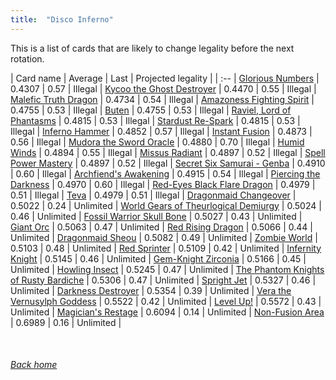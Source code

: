 ```yaml
---
title:  "Disco Inferno"
---
```


This is a list of cards that are likely to change legality before the next rotation.

| Card name | Average | Last | Projected legality |
| :-- |
[Glorious Numbers](https://db.ygoprodeck.com/card/?search=Glorious%20Numbers) | 0.4307 | 0.57 | Illegal |
[Kycoo the Ghost Destroyer](https://db.ygoprodeck.com/card/?search=Kycoo%20the%20Ghost%20Destroyer) | 0.4470 | 0.55 | Illegal |
[Malefic Truth Dragon](https://db.ygoprodeck.com/card/?search=Malefic%20Truth%20Dragon) | 0.4734 | 0.54 | Illegal |
[Amazoness Fighting Spirit](https://db.ygoprodeck.com/card/?search=Amazoness%20Fighting%20Spirit) | 0.4755 | 0.53 | Illegal |
[Buten](https://db.ygoprodeck.com/card/?search=Buten) | 0.4755 | 0.53 | Illegal |
[Raviel, Lord of Phantasms](https://db.ygoprodeck.com/card/?search=Raviel,%20Lord%20of%20Phantasms) | 0.4815 | 0.53 | Illegal |
[Stardust Re-Spark](https://db.ygoprodeck.com/card/?search=Stardust%20Re-Spark) | 0.4815 | 0.53 | Illegal |
[Inferno Hammer](https://db.ygoprodeck.com/card/?search=Inferno%20Hammer) | 0.4852 | 0.57 | Illegal |
[Instant Fusion](https://db.ygoprodeck.com/card/?search=Instant%20Fusion) | 0.4873 | 0.56 | Illegal |
[Mudora the Sword Oracle](https://db.ygoprodeck.com/card/?search=Mudora%20the%20Sword%20Oracle) | 0.4880 | 0.70 | Illegal |
[Humid Winds](https://db.ygoprodeck.com/card/?search=Humid%20Winds) | 0.4894 | 0.55 | Illegal |
[Missus Radiant](https://db.ygoprodeck.com/card/?search=Missus%20Radiant) | 0.4897 | 0.52 | Illegal |
[Spell Power Mastery](https://db.ygoprodeck.com/card/?search=Spell%20Power%20Mastery) | 0.4897 | 0.52 | Illegal |
[Secret Six Samurai - Genba](https://db.ygoprodeck.com/card/?search=Secret%20Six%20Samurai%20-%20Genba) | 0.4910 | 0.60 | Illegal |
[Archfiend's Awakening](https://db.ygoprodeck.com/card/?search=Archfiend's%20Awakening) | 0.4915 | 0.54 | Illegal |
[Piercing the Darkness](https://db.ygoprodeck.com/card/?search=Piercing%20the%20Darkness) | 0.4970 | 0.60 | Illegal |
[Red-Eyes Black Flare Dragon](https://db.ygoprodeck.com/card/?search=Red-Eyes%20Black%20Flare%20Dragon) | 0.4979 | 0.51 | Illegal |
[Teva](https://db.ygoprodeck.com/card/?search=Teva) | 0.4979 | 0.51 | Illegal |
[Dragonmaid Changeover](https://db.ygoprodeck.com/card/?search=Dragonmaid%20Changeover) | 0.5022 | 0.24 | Unlimited |
[World Gears of Theurlogical Demiurgy](https://db.ygoprodeck.com/card/?search=World%20Gears%20of%20Theurlogical%20Demiurgy) | 0.5024 | 0.46 | Unlimited |
[Fossil Warrior Skull Bone](https://db.ygoprodeck.com/card/?search=Fossil%20Warrior%20Skull%20Bone) | 0.5027 | 0.43 | Unlimited |
[Giant Orc](https://db.ygoprodeck.com/card/?search=Giant%20Orc) | 0.5063 | 0.47 | Unlimited |
[Red Rising Dragon](https://db.ygoprodeck.com/card/?search=Red%20Rising%20Dragon) | 0.5066 | 0.44 | Unlimited |
[Dragonmaid Sheou](https://db.ygoprodeck.com/card/?search=Dragonmaid%20Sheou) | 0.5082 | 0.49 | Unlimited |
[Zombie World](https://db.ygoprodeck.com/card/?search=Zombie%20World) | 0.5103 | 0.48 | Unlimited |
[Red Sprinter](https://db.ygoprodeck.com/card/?search=Red%20Sprinter) | 0.5109 | 0.42 | Unlimited |
[Infernity Knight](https://db.ygoprodeck.com/card/?search=Infernity%20Knight) | 0.5145 | 0.46 | Unlimited |
[Gem-Knight Zirconia](https://db.ygoprodeck.com/card/?search=Gem-Knight%20Zirconia) | 0.5166 | 0.45 | Unlimited |
[Howling Insect](https://db.ygoprodeck.com/card/?search=Howling%20Insect) | 0.5245 | 0.47 | Unlimited |
[The Phantom Knights of Rusty Bardiche](https://db.ygoprodeck.com/card/?search=The%20Phantom%20Knights%20of%20Rusty%20Bardiche) | 0.5306 | 0.47 | Unlimited |
[Spright Jet](https://db.ygoprodeck.com/card/?search=Spright%20Jet) | 0.5327 | 0.46 | Unlimited |
[Darkness Destroyer](https://db.ygoprodeck.com/card/?search=Darkness%20Destroyer) | 0.5354 | 0.39 | Unlimited |
[Vera the Vernusylph Goddess](https://db.ygoprodeck.com/card/?search=Vera%20the%20Vernusylph%20Goddess) | 0.5522 | 0.42 | Unlimited |
[Level Up!](https://db.ygoprodeck.com/card/?search=Level%20Up!) | 0.5572 | 0.43 | Unlimited |
[Magician's Restage](https://db.ygoprodeck.com/card/?search=Magician's%20Restage) | 0.6094 | 0.14 | Unlimited |
[Non-Fusion Area](https://db.ygoprodeck.com/card/?search=Non-Fusion%20Area) | 0.6989 | 0.16 | Unlimited |

<br>

###### [Back home](index)
